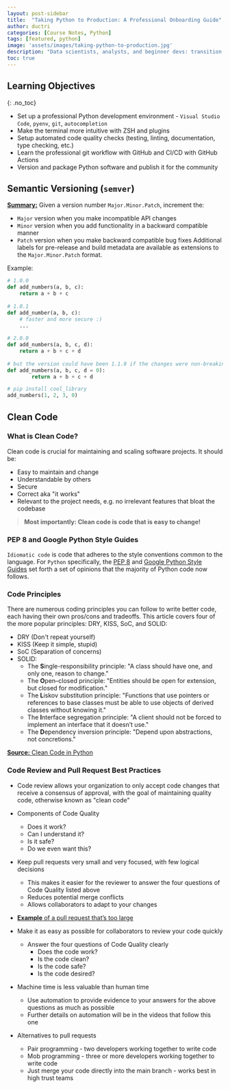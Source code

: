 ```yaml
---
layout: post-sidebar
title:  "Taking Python to Production: A Professional Onboarding Guide"
author: ductri
categories: [Course Notes, Python]
tags: [featured, python]
image: 'assets/images/taking-python-to-production.jpg'
description: "Data scientists, analysts, and beginner devs: transition from 'coder' to 'software engineer' and learn to ship code."
toc: true
---
```


## Learning Objectives
{: .no_toc}
- Set up a professional Python development environment - `Visual Studio Code`, `pyenv`, `git`, `autocompletion`
- Make the terminal more intuitive with ZSH and plugins
- Setup automated code quality checks (testing, linting, documentation, type checking, etc.)
- Learn the professional git workflow with GitHub and CI/CD with GitHub Actions
- Version and package Python software and publish it for the community

## Semantic Versioning (`semver`)
[**Summary:**](https://semver.org/) Given a version number `Major.Minor.Patch`, increment the:
- `Major` version when you make incompatible API changes
- `Minor` version when you add functionality in a backward compatible manner
- `Patch` version when you make backward compatible bug fixes
Additional labels for pre-release and build metadata are available as extensions to the `Major.Minor.Patch` format.

Example:
```python
# 1.0.0
def add_numbers(a, b, c):
    return a + b + c
    
# 1.0.1
def add_number(a, b, c):
    # faster and more secure :)
    ...
    
# 2.0.0
def add_numbers(a, b, c, d):
    return a + b + c + d
    
# but the version could have been 1.1.0 if the changes were non-breaking
def add_numbers(a, b, c, d = 0):
		return a + b + c + d

# pip install cool_library
add_numbers(1, 2, 3, 0)
```
## Clean Code
### What is Clean Code?

Clean code is crucial for maintaining and scaling software projects. It should be:

- Easy to maintain and change
- Understandable by others
- Secure
- Correct aka "it works"
- Relevant to the project needs, e.g. no irrelevant features that bloat the codebase

> **Most importantly: Clean code is code that is easy to change!**

### PEP 8 and Google Python Style Guides
`Idiomatic code` is code that adheres to the style conventions common to the language. For `Python` specifically, the [PEP 8](https://peps.python.org/pep-0008/) and [Google Python Style Guides](https://google.github.io/styleguide/pyguide.html) set forth a set of opinions that the majority of Python code now follows.

### Code Principles
There are numerous coding principles you can follow to write better code, each having their own pros/cons and tradeoffs. This article covers four of the more popular principles: DRY, KISS, SoC, and SOLID:

- DRY (Don't repeat yourself)
- KISS (Keep it simple, stupid)
- SoC (Separation of concerns)
- SOLID:
    - The **S**ingle-responsibility principle: "A class should have one, and only one, reason to change."
    - The **O**pen–closed principle: "Entities should be open for extension, but closed for modification."
    - The **L**iskov substitution principle: "Functions that use pointers or references to base classes must be able to use objects of derived classes without knowing it."
    - The **I**nterface segregation principle: "A client should not be forced to implement an interface that it doesn’t use."
    - The **D**ependency inversion principle: "Depend upon abstractions, not concretions."

[**Source:** Clean Code in Python](https://testdriven.io/blog/clean-code-python/)

### Code Review and Pull Request Best Practices

- Code review allows your organization to only accept code changes that receive a consensus of approval, with the goal of maintaining quality code, otherwise known as "clean code"

- Components of Code Quality
    - Does it work?
    - Can I understand it?
    - Is it safe?
    - Do we even want this?

- Keep pull requests very small and very focused, with few logical decisions
    - This makes it easier for the reviewer to answer the four questions of Code Quality listed above
    - Reduces potential merge conflicts
    - Allows collaborators to adapt to your changes

- [**Example** of a pull request that’s too large](https://github.com/rootski-io/rootski/pull/56)

- Make it as easy as possible for collaborators to review your code quickly
    - Answer the four questions of Code Quality clearly
        - Does the code work?
        - Is the code clean?
        - Is the code safe?
        - Is the code desired?
        
- Machine time is less valuable than human time
    - Use automation to provide evidence to your answers for the above questions as much as possible
    - Further details on automation will be in the videos that follow this one
    
- Alternatives to pull requests
    - Pair programming - two developers working together to write code
    - Mob programming - three or more developers working together to write code
    - Just merge your code directly into the main branch - works best in high trust teams